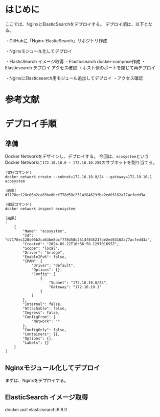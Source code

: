 # はじめに
ここでは、NginxとElasticSearchをデプロイする。
デプロイ順は、以下となる。

・GitHubに「Nginx-ElasticSearch」リポジトリ作成

・Nginxモジュール化してデプロイ

・ElasticSearch イメージ取得
・Elasticsearch docker-compose作成
・Elasticsearch デプロイ アクセス確認
・ホスト側のポートを閉じて再デプロイ

・NginxにElasticsearch用モジュール追加してデプロイ
・アクセス確認


# 参考文献

# デプロイ手順

## 準備

Docker Networkをデザインし、デプロイする。
今回は、`ecosystem`というDocker Networkに`172.10.10.0 ~ 172.10.10.255`のサブネットを割り当てる。

```
[実行コマンド]
docker network create --subnet=172.10.10.0/24 --gateway=172.10.10.1 ecosystem

[結果]
d7178ec128c06b2ca63be8bcf778d58c2514f84623fbe2ed03162a77acfedd3a

[確認コマンド]
docker network inspect ecosystem

[結果]
[
    {
        "Name": "ecosystem",
        "Id": "d7178ec128c06b2ca63be8bcf778d58c2514f84623fbe2ed03162a77acfedd3a",
        "Created": "2024-09-22T10:36:58.129701695Z",
        "Scope": "local",
        "Driver": "bridge",
        "EnableIPv6": false,
        "IPAM": {
            "Driver": "default",
            "Options": {},
            "Config": [
                {
                    "Subnet": "172.10.10.0/24",
                    "Gateway": "172.10.10.1"
                }
            ]
        },
        "Internal": false,
        "Attachable": false,
        "Ingress": false,
        "ConfigFrom": {
            "Network": ""
        },
        "ConfigOnly": false,
        "Containers": {},
        "Options": {},
        "Labels": {}
    }
]
```

## Nginxモジュール化してデプロイ
まずは、Nginxをデプロイする。




## ElasticSearch イメージ取得
docker pull elasticsearch:8.9.0